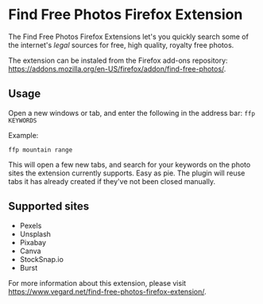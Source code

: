 # Find Free Photos Firefox Extension

The Find Free Photos Firefox Extensions let's you quickly search some of the internet's _legal_ sources for free, high quality, royalty free photos.

The extension can be instaled from the Firefox add-ons repository: https://addons.mozilla.org/en-US/firefox/addon/find-free-photos/.

## Usage

Open a new windows or tab, and enter the following in the address bar: `ffp KEYWORDS`

Example:

`ffp mountain range`

This will open a few new tabs, and search for your keywords on the photo sites the extension currently supports. Easy as pie. The plugin will reuse tabs it has already created if they've not been closed manually.

## Supported sites

* Pexels
* Unsplash
* Pixabay
* Canva
* StockSnap.io
* Burst

For more information about this extension, please visit https://www.vegard.net/find-free-photos-firefox-extension/.
